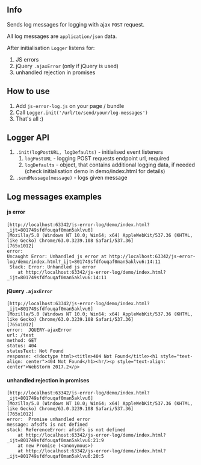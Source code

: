 ## Info

Sends log messages for logging with ajax `POST` request.

All log messages are `application/json` data.

After initialisation `Logger` listens for:
1. JS errors
2. jQuery `.ajaxError` (only if jQuery is used)
3. unhandled rejection in promises

## How to use
1. Add `js-error-log.js` on your page / bundle
2. Call `Logger.init('/url/to/send/your/log-messages')`
3. That's all :)

## Logger API
1. `.init(logPostURL, logDefaults)` - initialised event listeners
   1. `logPostURL` - logging POST requests endpoint url, required
   1. `logDefaults` - object, that contains additional logging data, if needed (check initialisation demo in demo/index.html for details)
1. `.sendMessage(message)` - logs given message


## Log messages examples
#### js error

```
[http://localhost:63342/js-error-log/demo/index.html?_ijt=801749sfdfouqaf0man5aklvu6]
[Mozilla/5.0 (Windows NT 10.0; Win64; x64) AppleWebKit/537.36 (KHTML, like Gecko) Chrome/63.0.3239.108 Safari/537.36]
[765x1012]
error:
Uncaught Error: Unhandled js error at http://localhost:63342/js-error-log/demo/index.html?_ijt=801749sfdfouqaf0man5aklvu6:14:11
 Stack: Error: Unhandled js error
    at http://localhost:63342/js-error-log/demo/index.html?_ijt=801749sfdfouqaf0man5aklvu6:14:11
```

#### jQuery `.ajaxError`

```
[http://localhost:63342/js-error-log/demo/index.html?_ijt=801749sfdfouqaf0man5aklvu6]
[Mozilla/5.0 (Windows NT 10.0; Win64; x64) AppleWebKit/537.36 (KHTML, like Gecko) Chrome/63.0.3239.108 Safari/537.36]
[765x1012]
error:  JQUERY-ajaxError
url: /test
method: GET
status: 404
statusText: Not Found
response: <!doctype html><title>404 Not Found</title><h1 style="text-align: center">404 Not Found</h1><hr/><p style="text-align: center">WebStorm 2017.2</p>
```

#### unhandled rejection in promises

```
[http://localhost:63342/js-error-log/demo/index.html?_ijt=801749sfdfouqaf0man5aklvu6]
[Mozilla/5.0 (Windows NT 10.0; Win64; x64) AppleWebKit/537.36 (KHTML, like Gecko) Chrome/63.0.3239.108 Safari/537.36]
[765x1012]
error:  Promise unhandled error
message: afsdfs is not defined
stack: ReferenceError: afsdfs is not defined
    at http://localhost:63342/js-error-log/demo/index.html?_ijt=801749sfdfouqaf0man5aklvu6:21:9
    at new Promise (<anonymous>)
    at http://localhost:63342/js-error-log/demo/index.html?_ijt=801749sfdfouqaf0man5aklvu6:20:5
```
